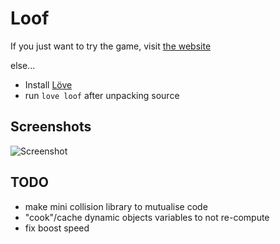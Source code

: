 
# Loof

If you just want to try the game, visit [the website](http://loof.crava.ch/)

else...

- Install [Löve](https://love2d.org/)
- run `love loof` after unpacking source

## Screenshots

![Screenshot](http://loof.crava.ch/images/shot.jpg)


## TODO

- make mini collision library to mutualise code
- "cook"/cache dynamic objects variables to not re-compute
- fix boost speed
